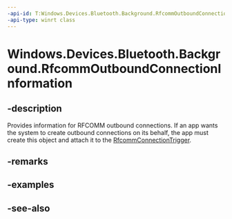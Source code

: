 ```yaml
---
-api-id: T:Windows.Devices.Bluetooth.Background.RfcommOutboundConnectionInformation
-api-type: winrt class
---
```


<!-- Class syntax.
public class RfcommOutboundConnectionInformation : Windows.Devices.Bluetooth.Background.IRfcommOutboundConnectionInformation
-->

# Windows.Devices.Bluetooth.Background.RfcommOutboundConnectionInformation

## -description
Provides information for RFCOMM outbound connections. If an app wants the system to create outbound connections on its behalf, the app must create this object and attach it to the [RfcommConnectionTrigger](../windows.applicationmodel.background/rfcommconnectiontrigger.md).

## -remarks

## -examples

## -see-also
